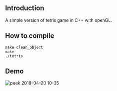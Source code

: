 ## Introduction

A simple version of tetris game in C++ with openGL.

## How to compile

```
make clean_object
make
./tetris
```

## Demo

![peek 2018-04-20 10-35](https://user-images.githubusercontent.com/26643781/39065629-44619320-4487-11e8-9b1f-3ba612690dcf.gif)
